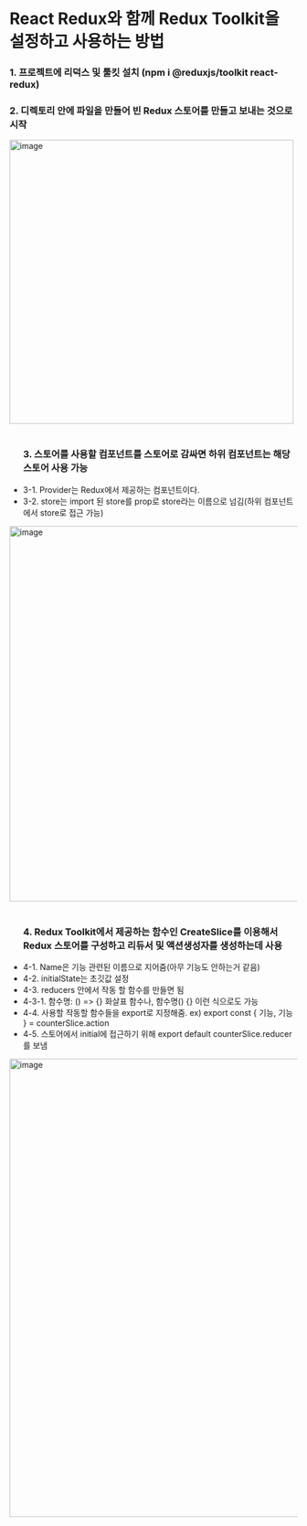 <h1>React Redux와 함께 Redux Toolkit을 설정하고 사용하는 방법</h1>



<h3>1. 프로젝트에 리덕스 및 툴킷 설치 (npm i @reduxjs/toolkit react-redux)</h3>
<h3>2. 디렉토리 안에 파일을 만들어 빈 Redux 스토어를 만들고 보내는 것으로 시작</h3>
<div><img width="497" alt="image" src="https://github.com/jumpjoong/react-redux-test/assets/100519998/902cf60b-eab0-4070-8e06-cee69d47f92e"></div>
</br>
<ul>
  <h3>3. 스토어를 사용할 컴포넌트를 스토어로 감싸면 하위 컴포넌트는 해당 스토어 사용 가능</h3>
  <li>3-1. Provider는 Redux에서 제공하는 컴포넌트이다.</li>
  <li>3-2. store는 import 된 store를 prop로 store라는 이름으로 넘김(하위 컴포넌트에서 store로 접근 가능) </li>
</ul>
<div><img width="657" alt="image" src="https://github.com/jumpjoong/react-redux-test/assets/100519998/7c0db83b-850e-43f9-8698-5c43b74ec37c"></div>
</br>
<ul>
  <h3>4. Redux Toolkit에서 제공하는 함수인 CreateSlice를 이용해서 Redux 스토어를 구성하고 리듀서 및 액션생성자를 생성하는데 사용</h3>
  <li>4-1. Name은 기능 관련된 이름으로 지어줌(아무 기능도 안하는거 같음)</li>
  <li>4-2. initialState는 초깃값 설정 </li>
  <li>4-3. reducers 안에서 작동 할 함수를 만들면 됨</li>
  <li>4-3-1. 함수명: () => {} 화살표 함수나, 함수명() {} 이런 식으로도 가능</li>
  <li>4-4. 사용할 작동할 함수들을 export로 지정해줌. ex) export const { 기능, 기능 } = counterSlice.action </li>
  <li>4-5. 스토어에서 initial에 접근하기 위해 export default counterSlice.reducer를 보냄</li>
</ul>
<div><img width="802" alt="image" src="https://github.com/jumpjoong/react-redux-test/assets/100519998/600586e4-9d6d-48f2-ba9b-61aa0f80eea4"></div>
